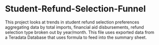 # Student-Refund-Selection-Funnel
This project looks at trends in student refund selection preferences aggregating data by total imports, financial aid disbursements, refund selection type broken out by year/month. This file uses exported data from a Teradata Database that uses formula to feed into the summary sheet.
